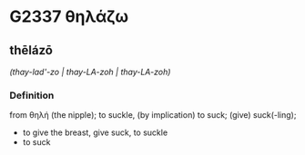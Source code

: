 # G2337 θηλάζω

## thēlázō

_(thay-lad'-zo | thay-LA-zoh | thay-LA-zoh)_

### Definition

from θηλή (the nipple); to suckle, (by implication) to suck; (give) suck(-ling); 

- to give the breast, give suck, to suckle
- to suck

